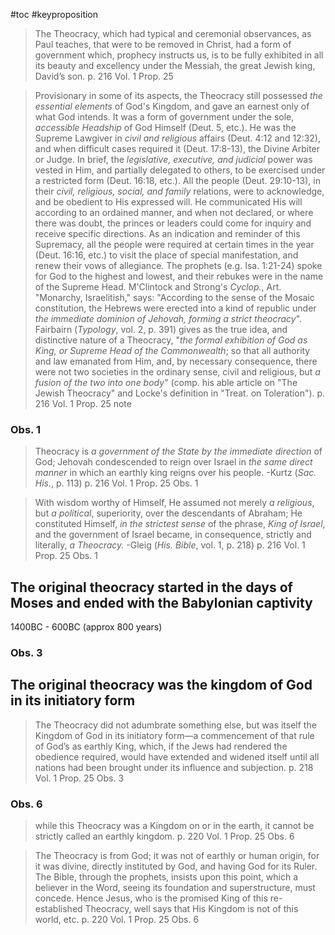 #toc
#keyproposition

> The Theocracy, which had typical and ceremonial observances, as Paul teaches, that were to be removed in Christ, had a form of government which, prophecy instructs us, is to be fully exhibited in all its beauty and excellency under the Messiah, the great Jewish king, David’s son.
> p. 216 Vol. 1 Prop. 25

> Provisionary in some of its aspects, the Theocracy still possessed *the essential elements* of God's Kingdom, and gave an earnest only of what God intends.  It was a form of government under the sole, *accessible Headship* of God Himself (Deut. 5, etc.). He was the Supreme Lawgiver in *civil and religious* affairs (Deut. 4:12 and 12:32), and when difficult cases required it (Deut. 17:8-13), the Divine Arbiter or Judge.  In brief, the *legislative, executive, and judicial* power was vested in Him, and partially delegated to others, to be exercised under a restricted form (Deut. 16:18, etc.). All the people (Deut. 29:10-13), in their *civil, religious, social, and family* relations, were to acknowledge, and be obedient to His expressed will. He communicated His will according to an ordained manner, and when not declared, or where there was doubt, the princes or leaders could come for inquiry and receive specific directions. As an indication and reminder of this Supremacy, all the people were required at certain times in the year (Deut. 16:16, etc.) to visit the place of special manifestation, and renew their vows of allegiance. The prophets (e.g. Isa. 1:21-24) spoke for God to the highest and lowest, and their rebukes were in the name of the Supreme Head.  M'Clintock and Strong's *Cyclop.*, Art. "Monarchy, Israelitish," says: "According to the sense of the Mosaic constitution, the Hebrews were erected into a kind of republic under *the immediate dominion of Jehovah, forming a strict theocracy*". Fairbairn (*Typology*, vol. 2, p. 391) gives as the true idea, and distinctive nature of a Theocracy, "*the formal exhibition of God as King, or Supreme Head of the Commonwealth*; so that all authority and law emanated from Him, and, by necessary consequence, there were not two societies in the ordinary sense, civil and religious, but *a fusion of the two into one body*" (comp. his able article on "The Jewish Theocracy" and Locke's definition in "Treat. on Toleration").
>  p. 216 Vol. 1 Prop. 25 note

### Obs. 1

> Theocracy is *a government of the State by the immediate direction* of God; Jehovah condescended to reign over Israel in *the same direct manner* in which an earthly king reigns over his people.
> -Kurtz (*Sac. His.*, p. 113)
> p. 216 Vol. 1 Prop. 25 Obs. 1

> With wisdom worthy of Himself, He assumed not merely *a religious*, but *a political*, superiority, over the descendants of Abraham; He constituted Himself, *in the strictest sense* of the phrase, *King of Israel*, and the government of Israel became, in consequence, strictly and literally, *a Theocracy.*
> -Gleig (*His. Bible*, vol. 1, p. 218)
> p. 216 Vol. 1 Prop. 25 Obs. 1

## The original theocracy started in the days of Moses and ended with the Babylonian captivity

1400BC - 600BC (approx 800 years)

### Obs. 3
## The original theocracy was the kingdom of God in its initiatory form


>The Theocracy did not adumbrate something else, but was itself the Kingdom of God in its initiatory form—a commencement of that rule of God’s as earthly King, which, if the Jews had rendered the obedience required, would have extended and widened itself until all nations had been brought under its influence and subjection.
>p. 218 Vol. 1 Prop. 25 Obs. 3

### Obs. 6

> while this Theocracy was a Kingdom on or in the earth, it cannot be strictly called an earthly kingdom.
> p. 220 Vol. 1 Prop. 25 Obs. 6

>The Theocracy is from God; it was not of earthly or human origin, for it was divine, directly instituted by God, and having God for its Ruler. The Bible, through the prophets, insists upon this point, which a believer in the Word, seeing its foundation and superstructure, must concede. Hence Jesus, who is the promised King of this re-established Theocracy, well says that His Kingdom is not of this world, etc.
>p. 220 Vol. 1 Prop. 25 Obs. 6